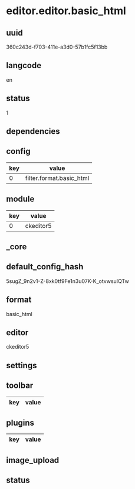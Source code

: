 # editor.editor.basic_html

## uuid
360c243d-f703-411e-a3d0-57b1fc5f13bb

## langcode
en

## status
1

## dependencies

## config
|key|value|
|-|-|
|0|filter.format.basic_html|


## module
|key|value|
|-|-|
|0|ckeditor5|


## _core

## default_config_hash
5sugZ_9n2v1-Z-8xk0tf9Fe1n3u07K-K_otvwsuIQTw

## format
basic_html

## editor
ckeditor5

## settings

## toolbar
|key|value|
|-|-|


## plugins
|key|value|
|-|-|


## image_upload

## status

